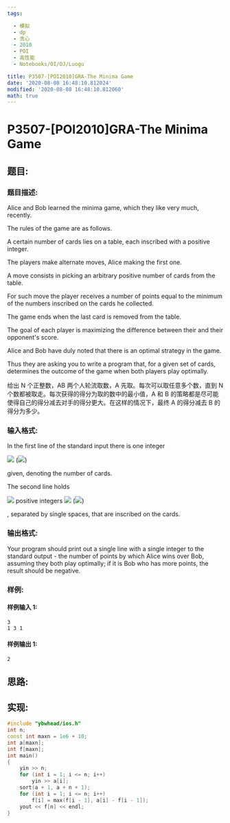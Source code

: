 ```yaml
---
tags:

  - 模拟
  - dp
  - 贪心
  - 2010
  - POI
  - 高性能
  - Notebooks/OI/OJ/Luogu

title: P3507-[POI2010]GRA-The Minima Game
date: '2020-08-08 16:48:10.812024'
modified: '2020-08-08 16:48:10.812060'
math: true
---
```


# P3507-[POI2010]GRA-The Minima Game

## 题目:

### 题目描述:

Alice and Bob learned the minima game, which they like very much, recently.

The rules of the game are as follows.

A certain number of cards lies on a table, each inscribed with a positive integer.

The players make alternate moves, Alice making the first one.

A move consists in picking an arbitrary positive number of cards from the table.

For such move the player receives a number of points equal to the minimum of the numbers inscribed on the cards he collected.

The game ends when the last card is removed from the table.

The goal of each player is maximizing the difference between their and their opponent's score.

Alice and Bob have duly noted that there is an optimal strategy in the game.

Thus they are asking you to write a program that, for a given set of cards, determines the outcome of the game when both players play optimally.

给出 N 个正整数，AB 两个人轮流取数，A 先取。每次可以取任意多个数，直到 N 个数都被取走。每次获得的得分为取的数中的最小值，A 和 B 的策略都是尽可能使得自己的得分减去对手的得分更大。在这样的情况下，最终 A 的得分减去 B 的得分为多少。

### 输入格式:

In the first line of the standard input there is one integer 

![](http://main.edu.pl/images/OI17/gra-en-tex.1.png) (![](http://main.edu.pl/images/OI17/gra-en-tex.2.png))

 given, denoting the number of cards.

The second line holds 

![](http://main.edu.pl/images/OI17/gra-en-tex.3.png) positive integers ![](http://main.edu.pl/images/OI17/gra-en-tex.4.png) (![](http://main.edu.pl/images/OI17/gra-en-tex.5.png))

, separated by single spaces, that are inscribed on the cards.

### 输出格式:

Your program should print out a single line with a single integer to the standard output - the number of points by which Alice wins over Bob, assuming they both play optimally; if it is Bob who has more points, the result should be negative.

### 样例:

#### 样例输入 1:

``` 
3
1 3 1
```

#### 样例输出 1:

``` 
2
```

## 思路:

## 实现:

``` cpp
#include "ybwhead/ios.h"
int n;
const int maxn = 1e6 + 10;
int a[maxn];
int f[maxn];
int main()
{
    yin >> n;
    for (int i = 1; i <= n; i++)
        yin >> a[i];
    sort(a + 1, a + n + 1);
    for (int i = 1; i <= n; i++)
        f[i] = max(f[i - 1], a[i] - f[i - 1]);
    yout << f[n] << endl;
}
```
